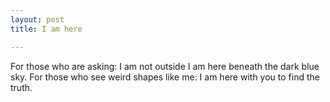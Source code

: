 ```yaml
---
layout: post
title: I am here

---
```

For those who are asking:
I am not outside
I am here beneath the dark blue sky.
For those who see
weird shapes like me:
I am here with you
to find the truth.
